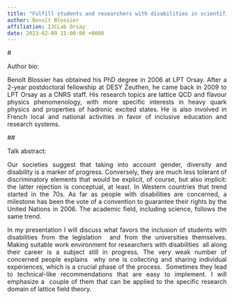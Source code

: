 ```yaml
---
title: "Fulfill students and researchers with disabilities in scientific fields: a lucid hope"
author: Benoît Blossier
affiliation: IJCLab Orsay
date: 2023-02-09 15:00:00 +0000
---
```

#<div style="text-align: justify">Author bio: 

Benoît Blossier has obtained his PhD degree in 2006 at LPT
Orsay. After a 2-year postdoctoral fellowship at DESY Zeuthen,
he came back in 2009 to LPT Orsay as a CNRS staff. His
research topics are lattice QCD and flavour physics
phenomenology, with more specific interests in heavy
quark physics and properties of hadronic excited states.
He is also involved in French local and national activities
in favor of inclusive education and research systems.</div>



##<div style="text-align: justify"> Talk abstract: 
  
Our societies suggest that taking into account gender, diversity and disability is a marker of progress. Conversely, they are much less tolerant of discriminatory elements that would be explicit, of course,
but also implicit: the latter rejection is conceptual, at least. In Western countries that trend started
in the 70s. As far as people with disabilities are concerned, a milestone has been the vote of a
convention to guarantee their rights by the United Nations in 2006. The academic field, including
science, follows the same trend.</div>

<div style="text-align: justify">In my presentation I will discuss what favors the inclusion of students with disabilities from the legislation 
and from the universities themselves. Making suitable work environment for researchers with disabilities 
all along their career is a subject still in progress. The very weak number of concerned people explains 
why one is collecting and sharing individual experiences, which is a crucial phase of the process. 
Sometimes they lead to technical-like recommendations that are easy to implement. I will emphasize a 
couple of them that can be applied to the specific research domain of lattice field theory.</div>
